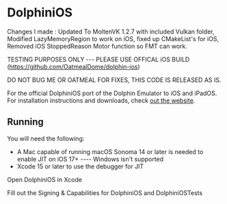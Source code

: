 # DolphiniOS

Changes I made : Updated To MoltenVK 1.2.7 with included Vulkan folder, Modified LazyMemoryRegion to work on iOS, fixed up CMakeList's for iOS, Removed iOS StoppedReason Motor function so FMT can work.

TESTING PURPOSES ONLY --- PLEASE USE OFFICAL iOS BUILD (https://github.com/OatmealDome/dolphin-ios)

DO NOT BUG ME OR OATMEAL FOR FIXES, THIS CODE IS RELEASED AS IS.


For the official DolphiniOS port of the Dolphin Emulator to iOS and iPadOS. For installation instructions and downloads, check [out the website](https://dolphinios.oatmealdome.me).

## Running

You will need the following:

* A Mac capable of running macOS Sonoma 14 or later is needed to enable JIT on iOS 17+ ---- Windows isn't supported
* Xcode 15 or later to use the debugger for JIT

Open DolphiniOS in Xcode

Fill out the Signing & Capabilities for DolphiniOS and DolphiniOSTests
